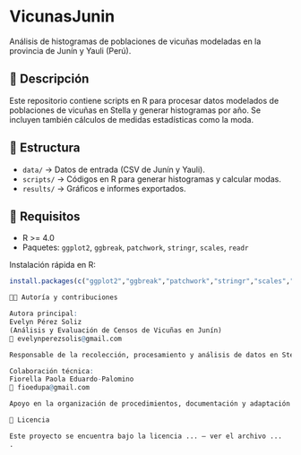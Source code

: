 # VicunasJunin
Análisis de histogramas de poblaciones de vicuñas modeladas en la provincia de Junín y Yauli (Perú).

## 📌 Descripción
Este repositorio contiene scripts en R para procesar datos modelados de poblaciones de vicuñas en Stella y generar histogramas por año.  Se incluyen también cálculos de medidas estadísticas como la moda.

## 📂 Estructura
- `data/` → Datos de entrada (CSV de Junín y Yauli).  
- `scripts/` → Códigos en R para generar histogramas y calcular modas.  
- `results/` → Gráficos e informes exportados.  

## 🚀 Requisitos
- R >= 4.0
- Paquetes: `ggplot2`, `ggbreak`, `patchwork`, `stringr`, `scales`, `readr`

Instalación rápida en R:

```r
install.packages(c("ggplot2","ggbreak","patchwork","stringr","scales","readr"))

👩‍💻 Autoría y contribuciones

Autora principal:
Evelyn Pérez Soliz
(Análisis y Evaluación de Censos de Vicuñas en Junín)
📧 evelynperezsolis@gmail.com

Responsable de la recolección, procesamiento y análisis de datos en Stela.

Colaboración técnica:
Fiorella Paola Eduardo-Palomino
📧 fioedupa@gmail.com

Apoyo en la organización de procedimientos, documentación y adaptación de resultados al entorno reproducible (código y mapas).

📜 Licencia

Este proyecto se encuentra bajo la licencia ... – ver el archivo ...
.
